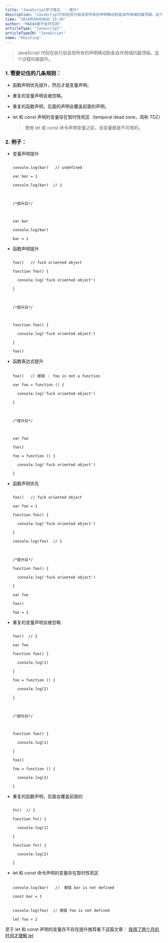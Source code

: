 ```yaml
---
title: "JavaScript学习笔记  - 提升"
description: "JavaScript代码在执行前会将所有的声明移动到各自作用域的最顶端，这个过程叫做提升。"
time: "2018年09月06日 15:30"
author: "MADAO是不会开花的"
articleType: "javascript"
articleTypeZH: "JavaScript"
name: "Hoisting"
---
```


> JavaScript 代码在执行前会将所有的声明移动到各自作用域的最顶端，这个过程叫做提升。

### 1. 需要记住的几条规则：

- 函数声明优先提升，然后才是变量声明。

- 重复的变量声明会被忽略。

- 重复的函数声明，后面的声明会覆盖前面的声明。

- let 和 const 声明的变量存在暂时性死区（temporal dead zone，简称 TDZ）

  > 使用 let 或 const 命令声明变量之前，该变量都是不可用的。

### 2. 例子：

- 变量声明提升

  ```

  console.log(bar)   // undefined

  var bar = 1

  console.log(bar)  // 1



  /*提升后*/



  var bar

  console.log(bar)

  bar = 1

  ```

- 函数声明提升

  ```

  foo()   // fuck oriented object

  function foo() {

    console.log('fuck oriented object')

  }



  /*提升后*/



  function foo() {

    console.log('fuck oriented object')

  }

  foo()

  ```

- 函数表达式提升

  ```

  foo()   // 报错 ： foo is not a function

  var foo = function () {

    console.log('fuck oriented object')

  }



  /*提升后*/



  var foo

  foo()

  foo = function () {

    console.log('fuck oriented object')

  }

  ```

- 函数声明优先

  ```

  foo()   // fuck oriented object

  var foo = 1

  function foo() {

    console.log('fuck oriented object')

  }

  console.log(foo)  // 1



  /*提升后*/

  function foo() {

    console.log('fuck oriented object')

  }

  var foo

  foo()

  foo = 1

  ```

- 重复的变量声明会被忽略

  ```

  foo()  // 2

  var foo

  function foo() {

    console.log(1)

  }

  foo = function () {

    console.log(2)

  }



  /*提升后*/



  function foo() {

    console.log(1)

  }

  foo()

  foo = function () {

    console.log(2)

  }

  ```

- 重复的函数声明，后面会覆盖前面的

  ```

  fn()  // 2

  function fn() {

    console.log(1)

  }

  function fn() {

    console.log(2)

  }

  ```

- let 和 const 命令声明的变量存在暂时性死区

  ```

  console.log(bar)   //  报错 bar is not defined

  const bar = 1

  ```



  ```

  console.log(foo)  // 报错 foo is not defined

  let foo = 2

  ```

至于 let 和 const 声明的变量存不存在提升推荐看下这篇文章：
[我用了两个月的时间才理解 let](https://zhuanlan.zhihu.com/p/28140450)
